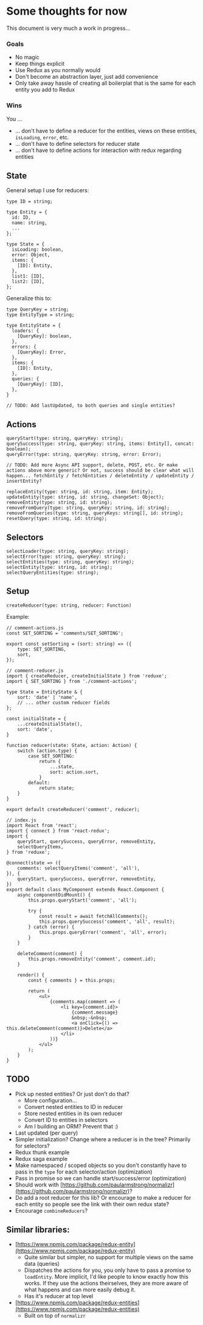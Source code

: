 # Some thoughts for now

This document is very much a work in progress...

### Goals

- No magic
- Keep things explicit
- Use Redux as you normally would
- Don't become an abstraction layer, just add convenience
- Only take away hassle of creating all boilerplat that is the same for each entity you add to Redux

### Wins

You ...

- ... don't have to define a reducer for the entities, views on these entities, `isLoading`, `error`, etc.
- ... don't have to define selectors for reducer state
- ... don't have to define actions for interaction with redux regarding entities

## State

General setup I use for reducers:

```
type ID = string;

type Entity = {
  id: ID,
  name: string,
  ...
};

type State = {
  isLoading: boolean,
  error: Object,
  items: {
    [ID]: Entity,
  },
  list1: [ID],
  list2: [ID],
};
```

Generalize this to:

```
type QueryKey = string;
type EntityType = string;

type EntityState = {
  loaders: {
    [QueryKey]: boolean,
  },
  errors: {
    [QueryKey]: Error,
  },
  items: {
    [ID]: Entity,
  },
  queries: {
    [QueryKey]: [ID],
  },
}

// TODO: Add lastUpdated, to both queries and single entities?
```

## Actions

```
queryStart(type: string, queryKey: string);
querySuccess(type: string, queryKey: string, items: Entity[], concat: boolean);
queryError(type: string, queryKey: string, error: Error);

// TODO: Add more Async API support, delete, POST, etc. Or make actions above more generic? Or not, success should be clear what will happen... fetchEntity / fetchEntities / deleteEntity / updateEntity / insertEntity?

replaceEntity(type: string, id: string, item: Entity);
updateEntity(type: string, id: string, changeSet: Object);
removeEntity(type: string, id: string);
removeFromQuery(type: string, queryKey: string, id: string);
removeFromQueries(type: string, queryKeys: string[], id: string);
resetQuery(type: string, id: string);
```

## Selectors

```
selectLoader(type: string, queryKey: string);
selectError(type: string, queryKey: string);
selectEntities(type: string, queryKey: string);
selectEntity(type: string, id: string);
selectQueryEntities(type: string);
```

## Setup

```
createReducer(type: string, reducer: Function)
```

Example:

```
// comment-actions.js
const SET_SORTING = 'comments/SET_SORTING';

export const setSorting = (sort: string) => ({
	type: SET_SORTING,
	sort,
});
```

```
// comment-reducer.js
import { createReducer, createInitialState } from 'reduxe';
import { SET_SORTING } from './comment-actions';

type State = EntityState & {
	sort: 'date' | 'name',
	// ... other custom reducer fields
};

const initialState = {
	...createInitialState(),
	sort: 'date',
}

function reducer(state: State, action: Action) {
	switch (action.type) {
		case SET_SORTING:
			return {
				...state,
				sort: action.sort,
			}
		default:
			return state;
	}
}

export default createReducer('comment', reducer); 
```

```
// index.js
import React from 'react';
import { connect } from 'react-redux';
import {
	queryStart, querySuccess, queryError, removeEntity,
	selectQueryItems,
} from 'reduxe';

@connect(state => ({
	comments: selectQueryItems('comment', 'all'),
}), {
	queryStart, querySuccess, queryError, removeEntity,
})
export default class MyComponent extends React.Component {
	async componentDidMount() {
		this.props.queryStart('comment', 'all');
		
		try {
			const result = await fetchAllComments();
			this.props.querySuccess('comment', 'all', result);
		} catch (error) {
			this.props.queryError('comment', 'all', error);
		}
	}
	
	deleteComment(comment) {
		this.props.removeEntity('comment', comment.id);
	}
	
	render() {
		const { comments } = this.props;
		
		return (
			<ul>
				{comments.map(comment => (
					<li key={comment.id}>
						{comment.message}
						&nbsp;-&nbsp;
						<a onClick={() => this.deleteComment(comment)}>Delete</a>
					</li>
				))}
			</ul>
		);
	}
}
```

## TODO

- Pick up nested entities? Or just don't do that?
	- More configuration...
	- Convert nested entities to ID in reducer
	- Store nested entities in its own reducer
	- Convert ID to entities in selectors
	- Am I building an ORM? Prevent that :)
- Last updated (per query)
- Simpler initialization? Change where a reducer is in the tree? Primarily for selectors?
- Redux thunk example
- Redux saga example
- Make namespaced / scoped objects so you don't constantly have to pass in the `type` for each selector/action (optimization)
- Pass in promise so we can handle start/success/error (optimization)
- Should work with [https://github.com/paularmstrong/normalizr](https://github.com/paularmstrong/normalizr)?
- Do add a root reducer for this lib? Or encourage to make a reducer for each entity so people see the link with their own redux state?
- Encourage `combineReducers`?

## Similar libraries:

- [https://www.npmjs.com/package/redux-entity](https://www.npmjs.com/package/redux-entity)
	- Quite similar but simpler, no support for multiple views on the same data (queries)
	- Dispatches the actions for you, you only have to pass a promise to `loadEntity`. More implicit, I'd like people to know exactly how this works. If they use the actions theirselves, they are more aware of what happens and can more easily debug it.
	- Has it's reducer at top level
- [https://www.npmjs.com/package/redux-entities](https://www.npmjs.com/package/redux-entities)
	- Built on top of `normalizr`